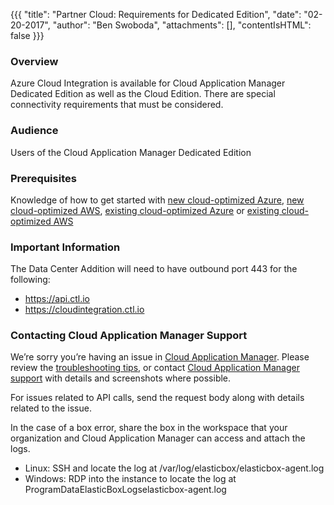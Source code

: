 {{{
  "title": "Partner Cloud: Requirements for Dedicated Edition",
  "date": "02-20-2017",
  "author": "Ben Swoboda",
  "attachments": [],
  "contentIsHTML": false
}}}

### Overview

Azure Cloud Integration is available for Cloud Application Manager Dedicated Edition as well as the Cloud Edition. There are special connectivity requirements that must be considered.

### Audience

Users of the Cloud Application Manager Dedicated Edition

### Prerequisites

Knowledge of how to get started with  [new cloud-optimized Azure](partner-cloud-integration-azure-new.md),  [new cloud-optimized AWS](partner-cloud-integration-aws-new.md), [existing cloud-optimized Azure](partner-cloud-integration-azure-existing.md) or [existing cloud-optimized AWS](partner-cloud-integration-aws-existing.md)

### Important Information

The Data Center Addition will need to have outbound port 443 for the following:

* https://api.ctl.io
* https://cloudintegration.ctl.io

### Contacting Cloud Application Manager Support

We’re sorry you’re having an issue in [Cloud Application Manager](https://www.ctl.io/cloud-application-manager/). Please review the [troubleshooting tips](../Troubleshooting/troubleshooting-tips.md), or contact [Cloud Application Manager support](mailto:incident@CenturyLink.com) with details and screenshots where possible.

For issues related to API calls, send the request body along with details related to the issue.

In the case of a box error, share the box in the workspace that your organization and Cloud Application Manager can access and attach the logs.
* Linux: SSH and locate the log at /var/log/elasticbox/elasticbox-agent.log
* Windows: RDP into the instance to locate the log at ProgramDataElasticBoxLogselasticbox-agent.log
